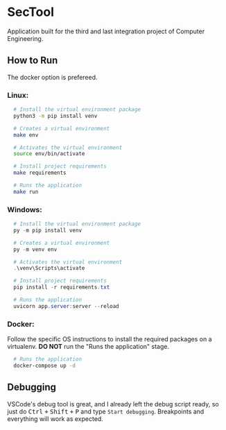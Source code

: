 # SecTool

Application built for the third and last integration project of Computer Engineering.

## How to Run

The docker option is prefereed.

### Linux:

```sh
  # Install the virtual environment package
  python3 -m pip install venv

  # Creates a virtual environment
  make env

  # Activates the virtual environment
  source env/bin/activate

  # Install project requirements
  make requirements

  # Runs the application
  make run
```

### Windows:

```ps1
  # Install the virtual environment package
  py -m pip install venv

  # Creates a virtual environment
  py -m venv env

  # Activates the virtual environment
  .\venv\Scripts\activate

  # Install project requirements
  pip install -r requirements.txt

  # Runs the application
  uvicorn app.server:server --reload
```

### Docker:

Follow the specific OS instructions to install the required packages on a virtualenv. **DO NOT** run the "Runs the application" stage.

```sh
  # Runs the application
  docker-compose up -d
```

## Debugging

VSCode's debug tool is great, and I already left the debug script ready, so just do <kbd>Ctrl</kbd> <kbd>+</kbd> <kbd>Shift</kbd> <kbd>+</kbd> <kbd>P</kbd> and type `Start debugging`. Breakpoints and everything will work as expected.
